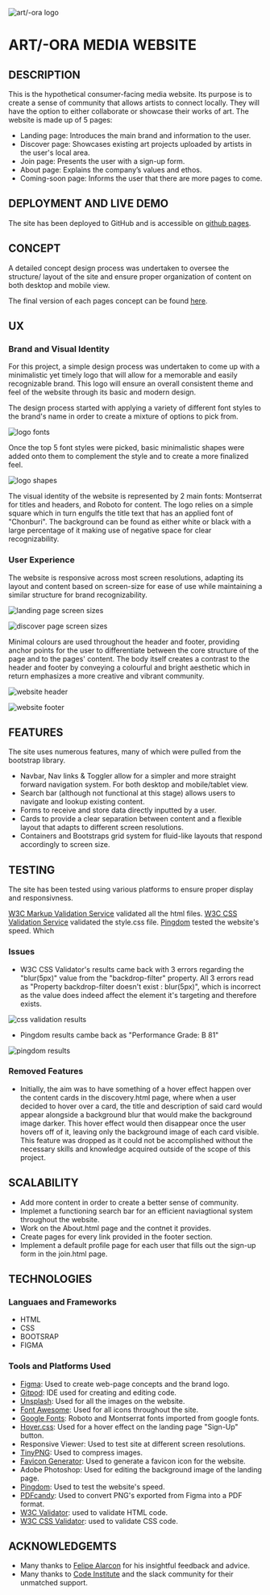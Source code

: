![art/-ora logo](https://raw.githubusercontent.com/Gerakas/Art-Ora/master/wireframes/Union.png "Art/-Ora logo")

# ART/-ORA MEDIA WEBSITE

## DESCRIPTION

This is the hypothetical consumer-facing media website. Its purpose is to create a sense of community that allows artists to connect locally. They will have the option to either collaborate or showcase their works of art. 
The website is made up of 5 pages:

-   Landing page: Introduces the main brand and information to the user.
-   Discover page: Showcases existing art projects uploaded by artists in the user's local area.
-   Join page:  Presents the user with a sign-up form.
-   About page: Explains the company’s values and ethos.
-   Coming-soon page: Informs the user that there are more pages to come.

## DEPLOYMENT AND LIVE DEMO

The site has been deployed to GitHub and is accessible on [github pages](https://gerakas.github.io/Art-Ora/).

## CONCEPT

A detailed concept design process was undertaken to oversee the structure/ layout of the site and ensure proper organization of content on both desktop and mobile view.

The final version of each pages concept can be found [here](https://gerakas.github.io/Art-Ora/wireframes/Page-concepts.pdf).

## UX

### Brand and Visual Identity

For this project, a  simple design process was undertaken to come up with a minimalistic yet timely logo that will allow for a memorable and easily recognizable brand. This logo will ensure an overall consistent theme and feel of the website through its basic and modern design. 

The design process started with applying a variety of different font styles to the brand's name in order to create a mixture of options to pick from.

![logo fonts](https://raw.githubusercontent.com/Gerakas/Art-Ora/master/assets/readme%20file/logo_fontsPNG.PNG "Logo Fonts")

Once the top 5 font styles were picked, basic minimalistic shapes were added onto them to complement the style and to create a more finalized feel.

![logo shapes](https://raw.githubusercontent.com/Gerakas/Art-Ora/master/assets/readme%20file/logo_shapes.PNG "Logo Shapes")

The visual identity of the website is represented by 2 main fonts: Montserrat for titles and headers, and Roboto for content. The logo relies on a simple square which in turn engulfs the title text that has an applied font of "Chonburi". The background can be found as either white or black with a large percentage of it making use of negative space for clear recognizability.

### User Experience

The website is responsive across most screen resolutions, adapting its layout and content based on screen-size for ease of use while maintaining a similar structure for brand recognizability.

![landing page screen sizes](https://raw.githubusercontent.com/Gerakas/Art-Ora/master/assets/readme%20file/landing_screens.png "Landing Page Screen Sizes")

![discover page screen sizes](https://raw.githubusercontent.com/Gerakas/Art-Ora/master/assets/readme%20file/discover_screens.png "Discover Page Screen Sizes")

Minimal colours are used throughout the header and footer, providing anchor points for the user to differentiate between the core structure of the page and to the pages' content. The body itself creates a contrast to the header and footer by conveying a colourful and bright aesthetic which in return emphasizes a more creative and vibrant community.

![website header](https://raw.githubusercontent.com/Gerakas/Art-Ora/master/assets/readme%20file/header.PNG "Website Header")

![website footer](https://raw.githubusercontent.com/Gerakas/Art-Ora/master/assets/readme%20file/footer.PNG "Website Footer")

## FEATURES

The site uses numerous features, many of which were pulled from the bootstrap library.

-   Navbar, Nav links & Toggler allow for a simpler and more straight forward navigation system. For both desktop and mobile/tablet view.
-   Search bar (although not functional at this stage) allows users to navigate and lookup existing content.
-   Forms to receive and store data directly inputted by a user.
-   Cards to provide a clear separation between content and a flexible layout that adapts to different screen resolutions.
-   Containers and Bootstraps grid system for fluid-like layouts that respond accordingly to screen size.

## TESTING 

The site has been tested using various platforms to ensure proper display and responsivness.

[W3C Markup Validation Service](https://validator.w3.org/) validated all the html files.
[W3C CSS Validation Service](https://jigsaw.w3.org/css-validator/) validated the style.css file.
[Pingdom](https://tools.pingdom.com/) tested the website's speed. Which 

### Issues 

-   W3C CSS Validator's results came back with 3 errors regarding the "blur(5px)" value from the "backdrop-filter" property. All 3 errors read as "Property backdrop-filter doesn't exist : blur(5px)", which is incorrect as the value does indeed affect the element it's targeting and therefore exists.

![css validation results](https://raw.githubusercontent.com/Gerakas/Art-Ora/master/assets/readme%20file/css_validation_results.PNG "CSS Validation Results")

-   Pingdom results cambe back as "Performance Grade: B 81"

![pingdom results](https://raw.githubusercontent.com/Gerakas/Art-Ora/master/assets/readme%20file/pingdom_resultsPNG.PNG "Pingdom Results")

### Removed Features

- Initially, the aim was to have something of a hover effect happen over the content cards in the discovery.html page, where when a user decided to hover over a card, the title and description of said card would appear alongside a background blur that would make the background image darker. This hover effect would then disappear once the user hovers off of it, leaving only the background image of each card visible. This feature was dropped as it could not be accomplished without the necessary skills and knowledge acquired outside of the scope of this project.

## SCALABILITY 

-   Add more content in order to create a better sense of community.
-   Implemet a functioning search bar for an efficient naviagtional system throughout the website.
-   Work on the About.html page and the contnet it provides.
-   Create pages for every link provided in the footer section.
-   Implement a default profile page for each user that fills out the sign-up form in the join.html page.

## TECHNOLOGIES

### Languaes and Frameworks

- HTML
- CSS
- BOOTSRAP
- FIGMA

### Tools and  Platforms Used

- [Figma](https://www.figma.com): Used to create web-page concepts and the brand logo.
- [Gitpod](https://www.gitpod.io/): IDE used for creating and editing code.
- [Unsplash](https://unsplash.com/): Used for all the images on the website.
- [Font Awesome](https://fontawesome.com/): Used for all icons throughout the site.
- [Google Fonts](https://fonts.google.com/): Roboto and Montserrat fonts imported from google fonts.
- [Hover.css](https://ianlunn.github.io/Hover/): Used for a hover effect on the landing page "Sign-Up" button.
- Responsive Viewer: Used to test site at different screen resolutions.
- [TinyPNG](https://tinypng.com/): Used to compress images.
- [Favicon Generator](https://www.favicon-generator.org/): Used to generate a favicon icon for the website.
- Adobe Photoshop: Used for editing the background image of the landing page.
- [Pingdom](https://tools.pingdom.com/): Used to test the website's speed.
- [PDFcandy](https://pdfcandy.com/png-to-pdf.html): Used to convert PNG's exported from Figma into a PDF format.
- [W3C Validator](https://validator.w3.org/): used to validate HTML code.
- [W3C CSS Validator](https://jigsaw.w3.org/css-validator/): used to validate CSS code.

## ACKNOWLEDGEMTS 

-   Many thanks to [Felipe Alarcon](https://github.com/felipe-alarcon) for his insightful feedback and advice.
-   Many thanks to [Code Institute](https://codeinstitute.net/) and the slack community for their unmatched support.


